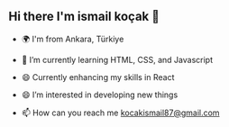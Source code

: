 ## Hi there I'm ismail koçak 👋
- 🌍 I'm from Ankara, Türkiye
  
- 🌱 I’m currently learning HTML, CSS, and Javascript
  
- 😄 Currently enhancing my skills in React
 
- 😄 I’m interested in developing new things
  
- 📫 How can you reach me kocakismail87@gmail.com 

<!--
**iskocc/iskocc** is a ✨ _special_ ✨ repository because its `README.md` (this file) appears on your GitHub profile.

Here are some ideas to get you started:

- 🔭 I’m currently working on ...
- 🌱 I’m currently learning Front-End | Back-end | React Native
- 🌱 I’m currently learning ...
- 👯 I’m looking to collaborate on ...
- 🤔 I’m looking for help with ...
- 💬 Ask me about ...
- 📫 How to reach me: ...
- 😄 Pronouns: ...
- ⚡ Fun fact: ...
-->
